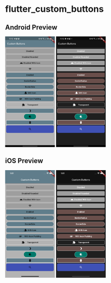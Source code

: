 # flutter_custom_buttons

## Android Preview
<p align="left">
<img src="/preview/android/light.png" width="32%"/>
<img src="/preview/android/dark.png" width="32%"/>
</p>

## iOS Preview
<p align="left">
<img src="/preview/ios/light.png" width="32%"/>
<img src="/preview/ios/dark.png" width="32%"/>
</p>